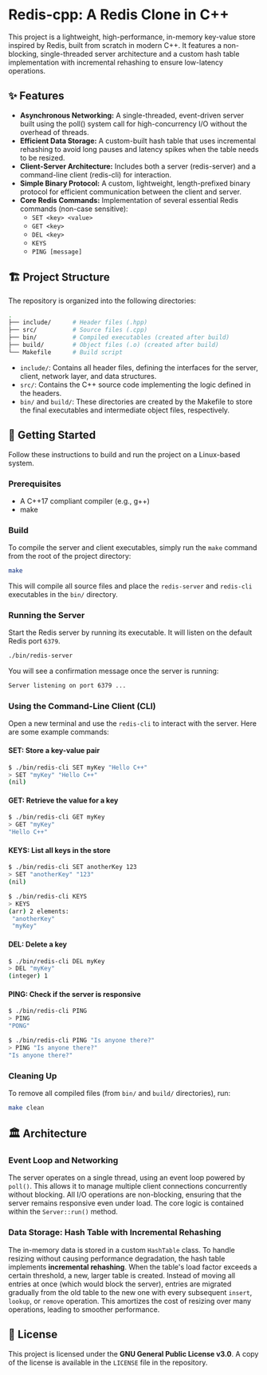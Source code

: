 # Redis-cpp: A Redis Clone in C++

This project is a lightweight, high-performance, in-memory key-value store inspired by Redis, built from scratch in modern C++. It features a non-blocking, single-threaded server architecture and a custom hash table implementation with incremental rehashing to ensure low-latency operations.

## ✨ Features

- **Asynchronous Networking:** A single-threaded, event-driven server built using the poll() system call for high-concurrency I/O without the overhead of threads.
- **Efficient Data Storage:** A custom-built hash table that uses incremental rehashing to avoid long pauses and latency spikes when the table needs to be resized.
- **Client-Server Architecture:** Includes both a server (redis-server) and a command-line client (redis-cli) for interaction.
- **Simple Binary Protocol:** A custom, lightweight, length-prefixed binary protocol for efficient communication between the client and server.
- **Core Redis Commands:** Implementation of several essential Redis commands (non-case sensitive):
  - `SET <key> <value>`
  - `GET <key>`
  - `DEL <key>`
  - `KEYS`
  - `PING [message]`

## 🏗️ Project Structure

The repository is organized into the following directories:

``` bash
.
├── include/      # Header files (.hpp) 
├── src/          # Source files (.cpp)
├── bin/          # Compiled executables (created after build)
├── build/        # Object files (.o) (created after build)
└── Makefile      # Build script
```

- `include/`: Contains all header files, defining the interfaces for the server, client, network layer, and data structures.
- `src/`: Contains the C++ source code implementing the logic defined in the headers.
- `bin/` and `build/`: These directories are created by the Makefile to store the final executables and intermediate object files, respectively.

## 🚀 Getting Started

Follow these instructions to build and run the project on a Linux-based system.

### Prerequisites

- A C++17 compliant compiler (e.g., g++)
- make

### Build

To compile the server and client executables, simply run the `make` command from the root of the project directory:

``` bash
make
```

This will compile all source files and place the `redis-server` and `redis-cli` executables in the `bin/` directory.

### Running the Server

Start the Redis server by running its executable. It will listen on the default Redis port `6379`.

``` bash
./bin/redis-server
```

You will see a confirmation message once the server is running:

``` txt
Server listening on port 6379 ...
```

### Using the Command-Line Client (CLI)

Open a new terminal and use the `redis-cli` to interact with the server. Here are some example commands:

#### SET: Store a key-value pair

``` bash
$ ./bin/redis-cli SET myKey "Hello C++"
> SET "myKey" "Hello C++" 
(nil)
```

#### GET: Retrieve the value for a key

``` bash
$ ./bin/redis-cli GET myKey
> GET "myKey" 
"Hello C++"
```

#### KEYS: List all keys in the store

``` bash
$ ./bin/redis-cli SET anotherKey 123
> SET "anotherKey" "123" 
(nil)

$ ./bin/redis-cli KEYS
> KEYS 
(arr) 2 elements:
 "anotherKey"
 "myKey"
```

#### DEL: Delete a key

``` bash
$ ./bin/redis-cli DEL myKey
> DEL "myKey" 
(integer) 1
```

#### PING: Check if the server is responsive

``` bash
$ ./bin/redis-cli PING
> PING 
"PONG"

$ ./bin/redis-cli PING "Is anyone there?"
> PING "Is anyone there?" 
"Is anyone there?"
```

### Cleaning Up

To remove all compiled files (from `bin/` and `build/` directories), run:

``` bash
make clean
```

## 🏛️ Architecture

### Event Loop and Networking

The server operates on a single thread, using an event loop powered by `poll()`. This allows it to manage multiple client connections concurrently without blocking. All I/O operations are non-blocking, ensuring that the server remains responsive even under load. The core logic is contained within the `Server::run()` method.

### Data Storage: Hash Table with Incremental Rehashing

The in-memory data is stored in a custom `HashTable` class. To handle resizing without causing performance degradation, the hash table implements **incremental rehashing**. When the table's load factor exceeds a certain threshold, a new, larger table is created. Instead of moving all entries at once (which would block the server), entries are migrated gradually from the old table to the new one with every subsequent `insert`, `lookup`, or `remove` operation. This amortizes the cost of resizing over many operations, leading to smoother performance.

## 📄 License

This project is licensed under the **GNU General Public License v3.0**. A copy of the license is available in the `LICENSE` file in the repository.
